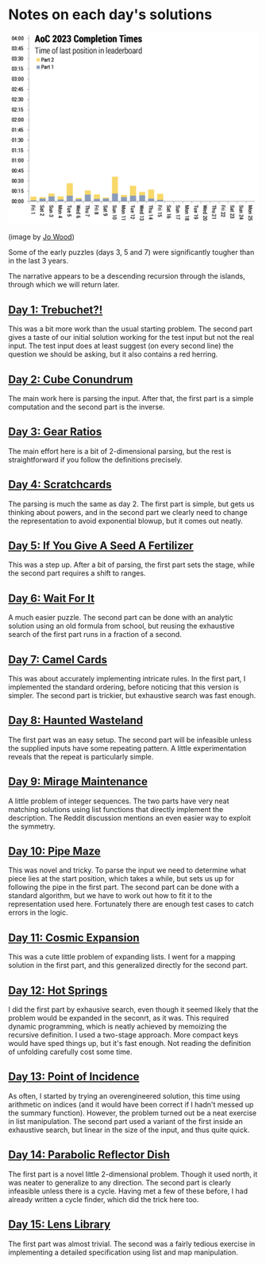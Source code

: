 # Notes on each day's solutions

![Completion times 2023](https://raw.githubusercontent.com/jwoLondon/adventOfCode/master/images/completionTimes2023.png)

(image by [Jo Wood](https://github.com/jwoLondon))

Some of the early puzzles (days 3, 5 and 7) were significantly tougher
than in the last 3 years.

The narrative appears to be a descending recursion through the islands,
through which we will return later.

## [Day 1: Trebuchet?!](https://adventofcode.com/2023/day/1)

This was a bit more work than the usual starting problem.  The second
part gives a taste of our initial solution working for the test input
but not the real input.  The test input does at least suggest (on every
second line) the question we should be asking, but it also contains a
red herring.

## [Day 2: Cube Conundrum](https://adventofcode.com/2023/day/2)

The main work here is parsing the input.  After that, the first part is
a simple computation and the second part is the inverse.

## [Day 3: Gear Ratios](https://adventofcode.com/2023/day/3)

The main effort here is a bit of 2-dimensional parsing, but the rest is
straightforward if you follow the definitions precisely.

## [Day 4: Scratchcards](https://adventofcode.com/2023/day/4)

The parsing is much the same as day 2.  The first part is simple, but
gets us thinking about powers, and in the second part we clearly need
to change the representation to avoid exponential blowup, but it comes
out neatly.

## [Day 5: If You Give A Seed A Fertilizer](https://adventofcode.com/2023/day/5)

This was a step up.  After a bit of parsing, the first part sets the
stage, while the second part requires a shift to ranges.

## [Day 6: Wait For It](https://adventofcode.com/2023/day/6)

A much easier puzzle.  The second part can be done with an analytic
solution using an old formula from school, but reusing the exhaustive
search of the first part runs in a fraction of a second.

## [Day 7: Camel Cards](https://adventofcode.com/2023/day/7)

This was about accurately implementing intricate rules.  In the first
part, I implemented the standard ordering, before noticing that this
version is simpler.  The second part is trickier, but exhaustive search
was fast enough.

## [Day 8: Haunted Wasteland](https://adventofcode.com/2023/day/8)

The first part was an easy setup.  The second part will be infeasible
unless the supplied inputs have some repeating pattern.  A little
experimentation reveals that the repeat is particularly simple.

## [Day 9: Mirage Maintenance](https://adventofcode.com/2023/day/9)

A little problem of integer sequences.  The two parts have very neat
matching solutions using list functions that directly implement the
description.  The Reddit discussion mentions an even easier way to
exploit the symmetry.

## [Day 10: Pipe Maze](https://adventofcode.com/2023/day/10)

This was novel and tricky.  To parse the input we need to determine what
piece lies at the start position, which takes a while, but sets us up
for following the pipe in the first part.  The second part can be done
with a standard algorithm, but we have to work out how to fit it to the
representation used here.  Fortunately there are enough test cases to
catch errors in the logic.

## [Day 11: Cosmic Expansion](https://adventofcode.com/2023/day/11)

This was a cute little problem of expanding lists.  I went for a
mapping solution in the first part, and this generalized directly for
the second part.

## [Day 12: Hot Springs](https://adventofcode.com/2023/day/12)

I did the first part by exhausive search, even though it seemed
likely that the problem would be expanded in the seconrt, as it was.
This required dynamic programming, which is neatly achieved by memoizing
the recursive definition.  I used a two-stage approach.  More compact
keys would have sped things up, but it's fast enough.  Not reading the
definition of unfolding carefully cost some time.

## [Day 13: Point of Incidence](https://adventofcode.com/2023/day/13)

As often, I started by trying an overengineered solution, this time using
arithmetic on indices (and it would have been correct if I hadn't messed
up the summary function).  However, the problem turned out be a neat
exercise in list manipulation.  The second part used a variant of the
first inside an exhaustive search, but linear in the size of the input,
and thus quite quick.

## [Day 14: Parabolic Reflector Dish](https://adventofcode.com/2023/day/14)

The first part is a novel little 2-dimensional problem.  Though it
used north, it was neater to generalize to any direction.  The second
part is clearly infeasible unless there is a cycle.  Having met a few
of these before, I had already written a cycle finder, which did the
trick here too.

## [Day 15: Lens Library](https://adventofcode.com/2023/day/15)

The first part was almost trivial.  The second was a fairly tedious
exercise in implementing a detailed specification using list and map
manipulation.
